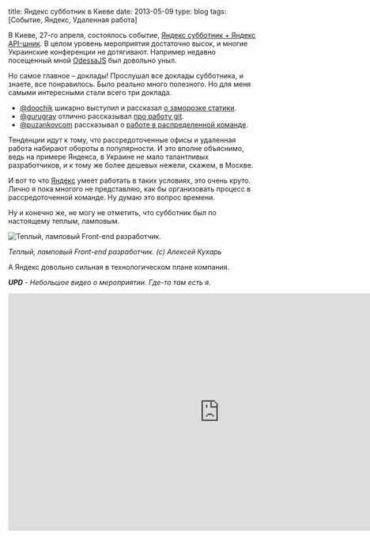 title: Яндекс субботник в Киеве
date: 2013-05-09
type: blog
tags: [Событие, Яндекс, Удаленная работа]

В Киеве, 27-го апреля, состоялось событие, [Яндекс субботник + Яндекс API-шник](http://events.yandex.ru/events/yasubbotnik/kiev-apr-2013/). В целом уровень мероприятия достаточно высок, и многие Украинские конференции не дотягивают. Например недавно посещенный мной [OdessaJS](/blog/no-ipod/) был довольно уныл.

Но самое главное – доклады! Прослушал все доклады субботника, и знаете, все понравилось. Было реально много полезного. Но для меня самыми интересными стали всего три доклада. 

- [@doochik](https://twitter.com/doochik/) шикарно выступил и рассказал [о заморозке статики](http://download.cdn.yandex.net.cache-kiev03.cdn.yandex.net/company/experience/subbotnik/kiev_2013_androsov.pdf).
- [@gurugray](https://twitter.com/gurugray) отлично рассказывал [про работу git](http://download.cdn.yandex.net.cache-kiev01.cdn.yandex.net/company/experience/subbotnik/kiev_2013_sergeev.pdf).
- [@puzankovcom](https://twitter.com/puzankovcom) рассказывал о [работе в распределенной команде](http://download.cdn.yandex.net.cache-kiev02.cdn.yandex.net/company/experience/subbotnik/kiev_2013_puzankov.pdf).

Тенденции идут к тому, что рассредоточенные офисы и удаленная работа набирают обороты в популярности. И это вполне объяснимо, ведь на примере Яндекса, в Украине не мало талантливых разработчиков, и к тому же более дешевых нежели, скажем, в Москве.

И вот то что [Яндекс](http://www.yandex.ua/) умеет работать в таких условиях, это очень круто. Лично я пока многого не представляю, как бы организовать процесс в рассредоточенной команде. Ну думаю это вопрос времени. 

Ну и конечно же, не могу не отметить, что субботник был по настоящему теплым, ламповым. 

![Теплый, ламповый Front-end разработчик.](http://imageshack.com/a/img577/7904/7kdh.jpg)

*Теплый, ламповый Front-end разработчик. (с) Алексей Кухарь*

А Яндекс довольно сильная в технологическом плане компания.

_**UPD** - Небольшое видео о мероприятии. Где-то там есть я._

<div class="if">
    <iframe width="853" height="480" src="http://www.youtube.com/embed/aV5OF71Sm8I" frameborder="0" allowfullscreen></iframe>
</div> 